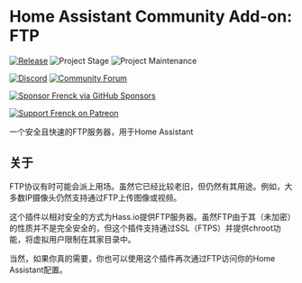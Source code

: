 # Home Assistant Community Add-on: FTP

[![Release][release-shield]][release] ![Project Stage][project-stage-shield] ![Project Maintenance][maintenance-shield]

[![Discord][discord-shield]][discord] [![Community Forum][forum-shield]][forum]

[![Sponsor Frenck via GitHub Sponsors][github-sponsors-shield]][github-sponsors]

[![Support Frenck on Patreon][patreon-shield]][patreon]

一个安全且快速的FTP服务器，用于Home Assistant

## 关于

FTP协议有时可能会派上用场。虽然它已经比较老旧，但仍然有其用途。例如，大多数IP摄像头仍然支持通过FTP上传图像或视频。

这个插件以相对安全的方式为Hass.io提供FTP服务器。虽然FTP由于其（未加密）的性质并不是完全安全的，但这个插件支持通过SSL（FTPS）并提供chroot功能，将虚拟用户限制在其家目录中。

当然，如果你真的需要，你也可以使用这个插件再次通过FTP访问你的Home Assistant配置。

[discord-shield]: https://img.shields.io/discord/478094546522079232.svg
[discord]: https://discord.me/hassioaddons
[forum-shield]: https://img.shields.io/badge/community-forum-brightgreen.svg
[forum]: https://community.home-assistant.io/t/home-assistant-community-add-on-ftp/36799?u=frenck
[github-sponsors-shield]: https://frenck.dev/wp-content/uploads/2019/12/github_sponsor.png
[github-sponsors]: https://github.com/sponsors/frenck
[maintenance-shield]: https://img.shields.io/maintenance/yes/2025.svg
[patreon-shield]: https://frenck.dev/wp-content/uploads/2019/12/patreon.png
[patreon]: https://www.patreon.com/frenck
[project-stage-shield]: https://img.shields.io/badge/project%20stage-production%20ready-brightgreen.svg
[release-shield]: https://img.shields.io/badge/version-v6.0.0-blue.svg
[release]: https://github.com/hassio-addons/addon-ftp/tree/v6.0.0